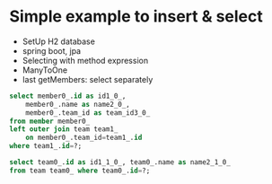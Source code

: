 
# Simple example to insert & select
* SetUp H2 database
* spring boot, jpa
* Selecting with method expression
* ManyToOne
* last getMembers: select separately
```sql
select member0_.id as id1_0_,
    member0_.name as name2_0_,
    member0_.team_id as team_id3_0_ 
from member member0_ 
left outer join team team1_ 
    on member0_.team_id=team1_.id 
where team1_.id=?;

select team0_.id as id1_1_0_, team0_.name as name2_1_0_ 
from team team0_ where team0_.id=?;
```